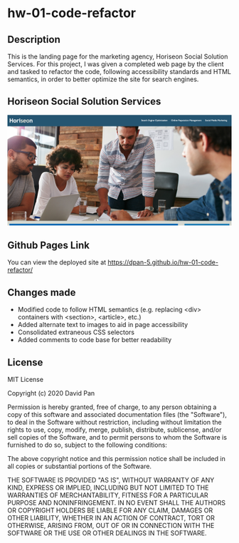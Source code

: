 # hw-01-code-refactor

## Description 

This is the landing page for the marketing agency, Horiseon Social Solution Services. For this project, I was given a completed web page by the client and tasked to refactor the code, following accessibility standards and HTML semantics, in order to better optimize the site for search engines.

## Horiseon Social Solution Services
![Image of Screenshot](./assets/images/website_screenshot.png)

## Github Pages Link

You can view the deployed site at https://dpan-5.github.io/hw-01-code-refactor/

## Changes made

* Modified code to follow HTML semantics (e.g. replacing &lt;div&gt; containers with &lt;section&gt;, &lt;article&gt;, etc.)
* Added alternate text to images to aid in page accessibility
* Consolidated extraneous CSS selectors
* Added comments to code base for better readability

## License

MIT License

Copyright (c) 2020 David Pan

Permission is hereby granted, free of charge, to any person obtaining a copy
of this software and associated documentation files (the "Software"), to deal
in the Software without restriction, including without limitation the rights
to use, copy, modify, merge, publish, distribute, sublicense, and/or sell
copies of the Software, and to permit persons to whom the Software is
furnished to do so, subject to the following conditions:

The above copyright notice and this permission notice shall be included in all
copies or substantial portions of the Software.

THE SOFTWARE IS PROVIDED "AS IS", WITHOUT WARRANTY OF ANY KIND, EXPRESS OR
IMPLIED, INCLUDING BUT NOT LIMITED TO THE WARRANTIES OF MERCHANTABILITY,
FITNESS FOR A PARTICULAR PURPOSE AND NONINFRINGEMENT. IN NO EVENT SHALL THE
AUTHORS OR COPYRIGHT HOLDERS BE LIABLE FOR ANY CLAIM, DAMAGES OR OTHER
LIABILITY, WHETHER IN AN ACTION OF CONTRACT, TORT OR OTHERWISE, ARISING FROM,
OUT OF OR IN CONNECTION WITH THE SOFTWARE OR THE USE OR OTHER DEALINGS IN THE
SOFTWARE.
